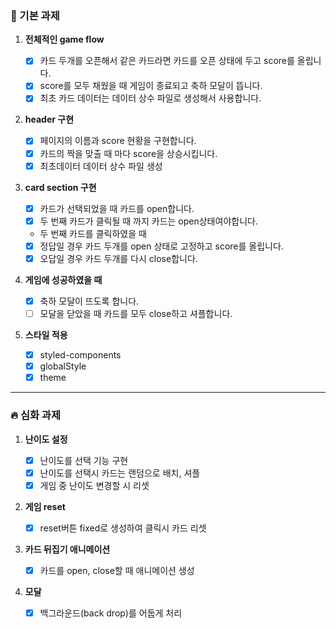 ### 🧩 기본 과제

1. **전체적인 game flow**

   - [x] 카드 두개를 오픈해서 같은 카드라면 카드를 오픈 상태에 두고 score를 올립니다.
   - [x] score를 모두 채웠을 때 게임이 종료되고 축하 모달이 뜹니다.
   - [x] 최초 카드 데이터는 데이터 상수 파일로 생성해서 사용합니다.

2. **header 구현**
   - [x] 페이지의 이름과 score 현황을 구현합니다.
   - [x] 카드의 짝을 맞출 때 마다 score을 상승시킵니다.
   - [x] 최초데이터 데이터 상수 파일 생성
3. **card section 구현**

   - [x] 카드가 선택되었을 때 카드를 open합니다.
   - [x] 두 번째 카드가 클릭될 때 까지 카드는 open상태여야합니다.

   - 두 번째 카드를 클릭하였을 때
   - [x] 정답일 경우 카드 두개를 open 상태로 고정하고 score를 올립니다.
   - [x] 오답일 경우 카드 두개를 다시 close합니다.

4. **게임에 성공하였을 때**

   - [x] 축하 모달이 뜨도록 합니다.
   - [ ] 모달을 닫았을 때 카드를 모두 close하고 셔플합니다.

5. **스타일 적용**
   - [x] styled-components
   - [x] globalStyle
   - [x] theme

---

### 🔥 심화 과제

1. **난이도 설정**
   - [x] 난이도를 선택 기능 구현
   - [x] 난이도를 선택시 카드는 랜덤으로 배치, 셔플
   - [x] 게임 중 난이도 변경할 시 리셋
2. **게임 reset**
   - [x] reset버튼 fixed로 생성하여 클릭시 카드 리셋
3. **카드 뒤집기 애니메이션**

   - [x] 카드를 open, close할 때 애니메이션 생성

4. **모달**
   - [x] 백그라운드(back drop)를 어둡게 처리
